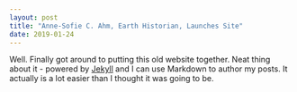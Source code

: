 ```yaml
---
layout: post
title: "Anne-Sofie C. Ahm, Earth Historian, Launches Site"
date: 2019-01-24
---
```


Well. Finally got around to putting this old website together. Neat thing about it - powered by [Jekyll](http://jekyllrb.com) and I can use Markdown to author my posts. It actually is a lot easier than I thought it was going to be.
